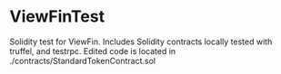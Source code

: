 # ViewFinTest
Solidity test for ViewFin. Includes Solidity contracts locally tested with truffel, and testrpc.
Edited code is located in ./contracts/StandardTokenContract.sol
